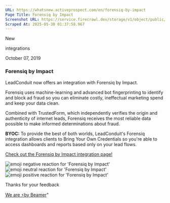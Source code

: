 ```yaml
---
URL: https://whatsnew.activeprospect.com/en/forensiq-by-impact
Page Title: Forensiq by Impact
Screenshot URL: https://service.firecrawl.dev/storage/v1/object/public/media/screenshot-eaf4877e-65e1-41f1-bfbf-f63104cbf3bc.png
Scraped At: 2025-05-30 01:37:58.967
---
```

New






integrations



October 07, 2019

### Forensiq by Impact

LeadConduit now offers an integration with Forensiq by Impact.

Forensiq uses machine-learning and advanced bot fingerprinting to identify and block ad fraud so you can eliminate costly, ineffectual marketing spend and keep your data clean.

Combined with TrustedForm, which independently verifies the origin and authenticity of internet leads, Forensiq receives the most reliable data possible to make informed determinations about fraud.

**BYOC:** To provide the best of both worlds, LeadConduit's Forensiq integration allows clients to Bring Your Own Credentials so you're able to access dashboards and reports based only on your lead flows.

[Check out the Forensiq by Impact integration page!](https://activeprospect.com/integrations/forensiq/check/)

![emoji negative reaction for 'Forensiq by Impact'](https://app.getbeamer.com/images/emojiNeg.svg)![emoji neutral reaction for 'Forensiq by Impact'](https://app.getbeamer.com/images/emojiNeut.svg)![emoji positive reaction for 'Forensiq by Impact'](https://app.getbeamer.com/images/emojiPos.svg)

Thanks for your feedback

[We are ⚡by Beamer](https://www.getbeamer.com/?ref=watermark_MErKJCnu12412_public&company=ActiveProspect&watermarkRef=powered&utm_term=MErKJCnu12412&utm_content=ActiveProspect&utm_source=standalone&utm_medium=footer&utm_campaign=powered)"

